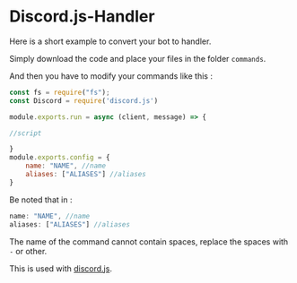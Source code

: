 # Discord.js-Handler
Here is a short example to convert your bot to handler.

Simply download the code and place your files in the folder `commands`.

And then you have to modify your commands like this :

```js
const fs = require("fs");
const Discord = require('discord.js')

module.exports.run = async (client, message) => {

//script

}
module.exports.config = {
    name: "NAME", //name
    aliases: ["ALIASES"] //aliases
}
```

Be noted that in : 

```js
name: "NAME", //name
aliases: ["ALIASES"] //aliases
```
The name of the command cannot contain spaces, replace the spaces with `-` or other.

This is used with [discord.js](https://www.npmjs.com/package/discord.js).
